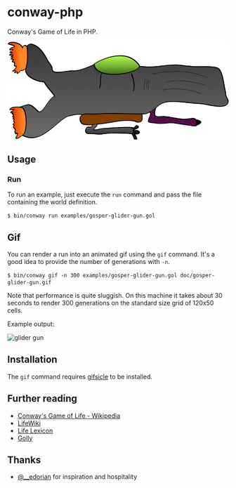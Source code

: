# conway-php

Conway's Game of Life in PHP.

![glider logo](doc/glider-logo.png)

## Usage

### Run

To run an example, just execute the `run` command and pass the file containing
the world definition.

    $ bin/conway run examples/gosper-glider-gun.gol

## Gif

You can render a run into an animated gif using the `gif` command. It's a good
idea to provide the number of generations with `-n`.

    $ bin/conway gif -n 300 examples/gosper-glider-gun.gol doc/gosper-glider-gun.gif

Note that performance is quite sluggish. On this machine it takes about 30
seconds to render 300 generations on the standard size grid of 120x50 cells.

Example output:

![glider gun](doc/gosper-glider-gun.gif)

## Installation

The `gif` command requires [gifsicle](http://www.lcdf.org/gifsicle/) to be
installed.

## Further reading

* [Conway's Game of Life - Wikipedia](http://en.wikipedia.org/wiki/Conway%27s_Game_of_Life)
* [LifeWiki](http://www.conwaylife.com/wiki/Main_Page)
* [Life Lexicon](http://www.argentum.freeserve.co.uk/lex.htm)
* [Golly](http://golly.sourceforge.net/)

## Thanks

* [@__edorian](https://twitter.com/__edorian) for inspiration and hospitality
